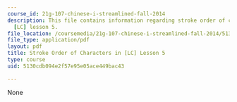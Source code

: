 ```yaml
---
course_id: 21g-107-chinese-i-streamlined-fall-2014
description: This file contains information regarding stroke order of characters in
  [LC] lesson 5.
file_location: /coursemedia/21g-107-chinese-i-streamlined-fall-2014/5130cdb094e2f57e95e05ace449bac43_MIT21G_107F14_Chars5_SO.pdf
file_type: application/pdf
layout: pdf
title: Stroke Order of Characters in [LC] Lesson 5
type: course
uid: 5130cdb094e2f57e95e05ace449bac43

---
```

None